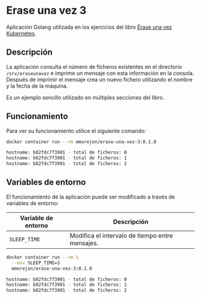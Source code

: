 # Erase una vez 3

Aplicación Golang utilizada en los ejercicios del libro [Érase una vez Kubernetes](https://leanpub.com/erase-una-vez-kubernetes).

## Descripción

La aplicación consulta el número de ficheros existentes en el directorio `/srv/eraseunavez` e imprime un mensaje con esta información en la consola. Después de imprimir el mensaje crea un nuevo fichero utilizando el nombre y la fecha de la máquina.

Es un ejemplo sencillo utilizado en múltiples secciones del libro.

## Funcionamiento

Para ver su funcionamiento utilice el siguiente comando:

```bash
docker container run --rm mmorejon/erase-una-vez-3:0.1.0

hostname: b82fdc7f3901 - total de ficheros: 0
hostname: b82fdc7f3901 - total de ficheros: 1
hostname: b82fdc7f3901 - total de ficheros: 2
```

## Variables de entorno

El funcionamiento de la aplicación puede ser modificado a través de variables de entorno:

|Variable de entorno|Descripción|
|-------------------|-----------|
|`SLEEP_TIME`| Modifica el intervalo de tiempo entre mensajes.|

```bash
docker container run --rm \
  --env SLEEP_TIME=3
  mmorejon/erase-una-vez-3:0.1.0

hostname: b82fdc7f3901 - total de ficheros: 0
hostname: b82fdc7f3901 - total de ficheros: 1
hostname: b82fdc7f3901 - total de ficheros: 2
```
